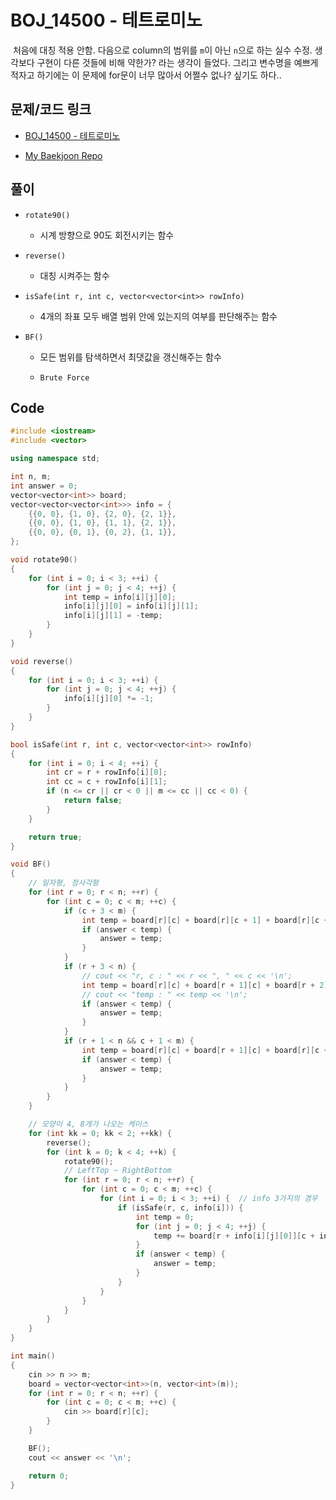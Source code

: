 # BOJ_14500 - 테트로미노

&nbsp;처음에 대칭 적용 안함. 다음으로 column의 범위를 `m`이 아닌 `n`으로 하는 실수 수정. 생각보다 구현이 다른 것들에 비해 약한가? 라는 생각이 들었다. 그리고 변수명을 예쁘게 적자고 하기에는 이 문제에 for문이 너무 많아서 어쩔수 없나? 싶기도 하다..

## 문제/코드 링크

- [BOJ_14500 - 테트로미노](https://www.acmicpc.net/problem/14500)

- [My Baekjoon Repo](https://github.com/Meantint/Baekjoon)

## 풀이

- `rotate90()`

  - 시계 방향으로 90도 회전시키는 함수

- `reverse()`

  - 대칭 시켜주는 함수

- `isSafe(int r, int c, vector<vector<int>> rowInfo)`

  - 4개의 좌표 모두 배열 범위 안에 있는지의 여부를 판단해주는 함수

- `BF()`

  - 모든 범위를 탐색하면서 최댓값을 갱신해주는 함수

  - `Brute Force`

## Code

```cpp
#include <iostream>
#include <vector>

using namespace std;

int n, m;
int answer = 0;
vector<vector<int>> board;
vector<vector<vector<int>>> info = {
    {{0, 0}, {1, 0}, {2, 0}, {2, 1}},
    {{0, 0}, {1, 0}, {1, 1}, {2, 1}},
    {{0, 0}, {0, 1}, {0, 2}, {1, 1}},
};

void rotate90()
{
    for (int i = 0; i < 3; ++i) {
        for (int j = 0; j < 4; ++j) {
            int temp = info[i][j][0];
            info[i][j][0] = info[i][j][1];
            info[i][j][1] = -temp;
        }
    }
}

void reverse()
{
    for (int i = 0; i < 3; ++i) {
        for (int j = 0; j < 4; ++j) {
            info[i][j][0] *= -1;
        }
    }
}

bool isSafe(int r, int c, vector<vector<int>> rowInfo)
{
    for (int i = 0; i < 4; ++i) {
        int cr = r + rowInfo[i][0];
        int cc = c + rowInfo[i][1];
        if (n <= cr || cr < 0 || m <= cc || cc < 0) {
            return false;
        }
    }

    return true;
}

void BF()
{
    // 일자형, 정사각형
    for (int r = 0; r < n; ++r) {
        for (int c = 0; c < m; ++c) {
            if (c + 3 < m) {
                int temp = board[r][c] + board[r][c + 1] + board[r][c + 2] + board[r][c + 3];
                if (answer < temp) {
                    answer = temp;
                }
            }
            if (r + 3 < n) {
                // cout << "r, c : " << r << ", " << c << '\n';
                int temp = board[r][c] + board[r + 1][c] + board[r + 2][c] + board[r + 3][c];
                // cout << "temp : " << temp << '\n';
                if (answer < temp) {
                    answer = temp;
                }
            }
            if (r + 1 < n && c + 1 < m) {
                int temp = board[r][c] + board[r + 1][c] + board[r][c + 1] + board[r + 1][c + 1];
                if (answer < temp) {
                    answer = temp;
                }
            }
        }
    }

    // 모양이 4, 8개가 나오는 케이스
    for (int kk = 0; kk < 2; ++kk) {
        reverse();
        for (int k = 0; k < 4; ++k) {
            rotate90();
            // LeftTop ~ RightBottom
            for (int r = 0; r < n; ++r) {
                for (int c = 0; c < m; ++c) {
                    for (int i = 0; i < 3; ++i) {  // info 3가지의 경우
                        if (isSafe(r, c, info[i])) {
                            int temp = 0;
                            for (int j = 0; j < 4; ++j) {
                                temp += board[r + info[i][j][0]][c + info[i][j][1]];
                            }
                            if (answer < temp) {
                                answer = temp;
                            }
                        }
                    }
                }
            }
        }
    }
}

int main()
{
    cin >> n >> m;
    board = vector<vector<int>>(n, vector<int>(m));
    for (int r = 0; r < n; ++r) {
        for (int c = 0; c < m; ++c) {
            cin >> board[r][c];
        }
    }

    BF();
    cout << answer << '\n';

    return 0;
}
```
